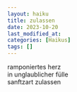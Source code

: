```yaml
---
layout: haiku
title: zulassen
date: 2023-10-20
last_modified_at:
categories: [Haikus]
tags: []
---
```


ramponiertes herz  
in unglaublicher fülle  
sanftzart zulassen